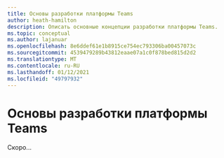 ```yaml
---
title: Основы разработки платформы Teams
author: heath-hamilton
description: Описать основные концепции разработки платформы Teams.
ms.topic: conceptual
ms.author: lajanuar
ms.openlocfilehash: 8e6ddef61e1b8915ce754ec793306ba00457073c
ms.sourcegitcommit: 4539479289b43812eaae07a1c0f878bed815d2d2
ms.translationtype: MT
ms.contentlocale: ru-RU
ms.lasthandoff: 01/12/2021
ms.locfileid: "49797932"
---
```

# <a name="teams-platform-development-fundamentals"></a>Основы разработки платформы Teams

Скоро...
